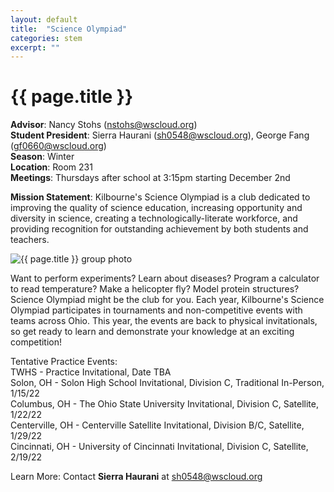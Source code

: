 ```yaml
---
layout: default
title:  "Science Olympiad"
categories: stem 
excerpt: ""
---
```


# {{ page.title }}

**Advisor**: Nancy Stohs (<nstohs@wscloud.org>)
<br/>**Student President**: Sierra Haurani (<sh0548@wscloud.org>), George Fang (<gf0660@wscloud.org>)
<br/>**Season**: Winter
<br/>**Location**: Room 231
<br/>**Meetings**: Thursdays after school at 3:15pm starting December 2nd

**Mission Statement**: Kilbourne's Science Olympiad is a club dedicated to improving the quality of science education, increasing opportunity and diversity in science, creating a technologically-literate workforce, and providing recognition for outstanding achievement by both students and teachers.

<img src="{{ site.baseurl }}/images/clubs/{{ page.title }}.jpg" alt="{{ page.title }} group photo"/>

Want to perform experiments? Learn about diseases? Program a calculator to read temperature? Make a helicopter fly? Model protein structures? Science Olympiad might be the club for you. Each year, Kilbourne's Science Olympiad participates in tournaments and non-competitive events with teams across Ohio. This year, the events are back to physical invitationals, so get ready to learn and demonstrate your knowledge at an exciting competition!

Tentative Practice Events:
<br/>TWHS - Practice Invitational, Date TBA
<br/>Solon, OH - Solon High School Invitational, Division C, Traditional In-Person, 1/15/22
<br/>Columbus, OH - The Ohio State University Invitational, Division C, Satellite, 1/22/22
<br/>Centerville, OH - Centerville Satellite Invitational, Division B/C, Satellite, 1/29/22
<br/>Cincinnati, OH - University of Cincinnati Invitational, Division C, Satellite, 2/19/22

Learn More: Contact **Sierra Haurani** at <sh0548@wscloud.org>
